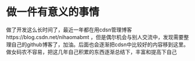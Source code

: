 # 做一件有意义的事情
   做了开发这么长时间了，最近一年都在用cdsn管理博客https://blog.csdn.net/nihaomabmt   ，但是偶尔机会与别人交流中，发现需要整理自己的github博客了，加油。后面也会逐渐把cdsn中比较好的内容移到这里。做女码农不容易，把这几年自己积累的东西逐渐总结下，丰富和提高下自己
